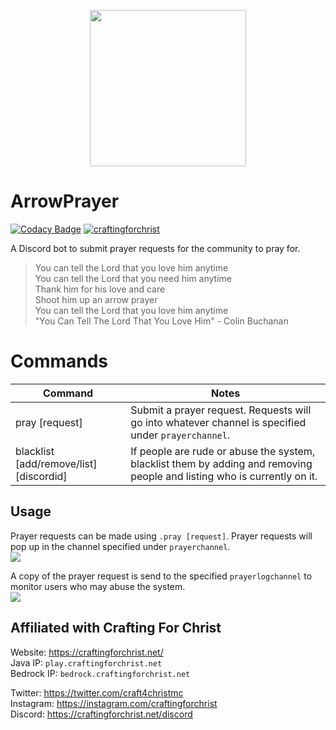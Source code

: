 <p align="center">
  <img height="250" src="https://github.com/crafting-for-christ/ArrowPrayer/blob/master/assets/img/arrowprayerlogo.png?raw=true">
</p>

# ArrowPrayer
[![Codacy Badge](https://app.codacy.com/project/badge/Grade/1becec0c6d364f14847c56d9c2e4e186)](https://www.codacy.com/gh/craftingforchrist/ArrowPrayer/dashboard?utm_source=github.com&amp;utm_medium=referral&amp;utm_content=craftingforchrist/ArrowPrayer&amp;utm_campaign=Badge_Grade)
[![craftingforchrist](https://circleci.com/gh/craftingforchrist/ArrowPrayer.svg?style=svg)](<LINK>)


A Discord bot to submit prayer requests for the community to pray for.

> You can tell the Lord that you love him anytime<br>
> You can tell the Lord that you need him anytime<br>
> Thank him for his love and care<br>
> Shoot him up an arrow prayer<br>
> You can tell the Lord that you love him anytime<br>
> "You Can Tell The Lord That You Love Him" - Colin Buchanan

# Commands 
| Command | Notes |
|-|-|
| pray [request] | Submit a prayer request. Requests will go into whatever channel is specified under `prayerchannel`. |
| blacklist [add/remove/list] [discordid] | If people are rude or abuse the system, blacklist them by adding and removing people and listing who is currently on it. |

## Usage
Prayer requests can be made using `.pray [request]`. Prayer requests will pop up in the channel specified under `prayerchannel`.<br>
![](https://i.imgur.com/bercLQj.png)

A copy of the prayer request is send to the specified `prayerlogchannel` to monitor users who may abuse the system.<br>
![](https://i.imgur.com/1HwKQDF.png)


## Affiliated with Crafting For Christ
Website: https://craftingforchrist.net/<br>
Java IP: `play.craftingforchrist.net`<br>
Bedrock IP: `bedrock.craftingforchrist.net`<br>

Twitter: https://twitter.com/craft4christmc<br>
Instagram: https://instagram.com/craftingforchrist<br>
Discord: https://craftingforchrist.net/discord

